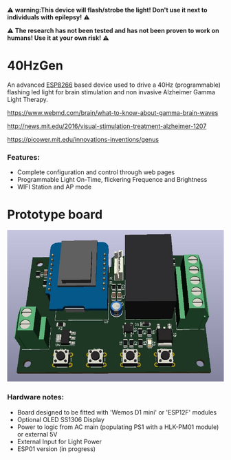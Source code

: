 :warning: **warning:This device will flash/strobe the light!  Don't use it next to individuals with epilepsy!** :warning:

:warning: **The research has not been tested and has not been proven to work on humans! Use it at your own risk!** :warning:

#
# 40HzGen
An advanced [ESP8266](https://en.wikipedia.org/wiki/ESP8266) based device used to drive a 40Hz (programmable) flashing led light for brain stimulation and non invasive Alzheimer Gamma Light Therapy.

https://www.webmd.com/brain/what-to-know-about-gamma-brain-waves

http://news.mit.edu/2016/visual-stimulation-treatment-alzheimer-1207

https://picower.mit.edu/innovations-inventions/genus


### Features:
  * Complete configuration and control through web pages
  * Programmable Light On-Time, flickering Frequence and Brightness 
  * WIFI Station and AP mode
#

# Prototype board

![alt text](https://github.com/oponyx/40HzGen/blob/master/kicad/40Hz.jpg?raw=true "Prototype PCB")

### Hardware notes:
 * Board designed to be fitted with 'Wemos D1 mini' or 'ESP12F' modules
 * Optional OLED SS1306 Display 
 * Power to logic from AC main (populating PS1 with a HLK-PM01 module) or external 5V
 * External Input for Light Power 
 * ESP01 version (in progress)

